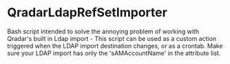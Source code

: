 # QradarLdapRefSetImporter
Bash script intended to solve the annoying problem of working with Qradar's built in Ldap import - 
This script can be used as a custom action triggered when the LDAP import destination changes, or as a crontab.
Make sure your LDAP import has only the 'sAMAccountName' in the attribute list.

